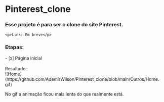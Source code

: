 # Pinterest_clone
<h3>Esse projeto é para ser o clone do site Pinterest.</h3>

	<p>Link: Em breve</p> 

<h3>Etapas:</h3>
- [x] Página inicial
<br>
<br>
Resultado:
<br>
![Home](https://github.com/AdemirWilson/Pinterest_clone/blob/main/Outros/Home.gif)
<p>No gif a animação ficou mais lenta do que realmente está.</p>

